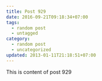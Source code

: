 ```yaml
---
title: Post 929
date: 2016-09-21T09:18:34+07:00
tags:
  - random post
  - untagged
category:
  - random post
  - uncategorized
updated: 2013-01-11T21:18:51+07:00
---
```

This is content of post 929